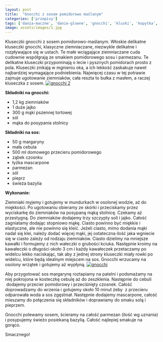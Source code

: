 ```yaml
---
layout: post
title:  "Gnocchi z sosem pomidorowo maślanym"
categories: ['przepisy']
tags: ['dania-maczne', 'danie-glowne', 'gnocchi', 'kluski', 'kopytka', 'obiad', 'przepisy', 'wege', 'wloskie-smaki']
image: assets/images/1.jpg
---
```

Kluseczki gnocchi z sosem pomidorowo-maślanym. Włoskie delikatne kluseczki gnocchi, klasyczne ziemniaczane, niezwykle delikatne i rozpływające się w ustach. Te małe wciągające ziemniaczane cuda cudownie współgrają ze smakiem pomidorowego sosu i parmezanu. Te delikatne kluseczki przypominają o lecie i pysznych pomidorach prosto z pola. Kluseczki znikają w mgnieniu oka, a ich lekkość zaskakuje nawet najbardziej wymagające podniebienia. Najwięcej czasu w tej potrawie zajmuje ugotowanie ziemniaków, cała reszta to bułka z masłem, a raczej kluseczka z sosem.
[![gnocchi 2](http://kobieta-ze-smakiem.pl/wp-content/uploads/2015/02/gnocchi-2-300x225.jpg)](http://kobieta-ze-smakiem.pl/wp-content/uploads/2015/02/gnocchi-2.jpg)



**Składniki na gnocchi:**
* 1,2 kg ziemniaków
* 1 duże jajko
* 300 g mąki pszennej tortowej
* sól
* mąka do posypania stolnicy


**Składniki na sos:**
* 50 g margaryny
* mała cebula
* 500 ml domowego przecieru pomidorowego
* ząbek czosnku
* łyżka mascarpone
* parmezan
* sól
* pieprz
* świeża bazylia


**Wykonanie:**

Ziemniaki myjemy i gotujemy w mundurkach w osolonej wodzie, aż do miękkości. Po ugotowaniu obieramy ze skórki i przeciskamy przez wyciskarkę do ziemniaków na posypaną mąką stolnicę. Czekamy aż przestygną. Do ziemniaków dodajemy trzy szczypty soli i jajko. Całość zagniatamy dodając stopniowo mąkę. Ciasto powinno być miękkie i elastyczne, ale nie powinno się kleić. Jeżeli ciasto, mimo dodania mąki nadal się klei, należy dodać więcej mąki, jej ostateczna ilość jaka wgniecie się w ciasto zależy od rodzaju ziemniaków. Ciasto dzielimy na mniejsze kawałki i formujemy z nich wałeczki o grubości kciuka. Następnie kroimy na kawałeczki o długości około 3 cm i każdy kawałeczek przetaczamy po widelcu lekko naciskając, tak aby z jednej strony kluseczki miały rowki po widelcu, które będą idealnym miejscem na sos. Gnocchi wrzucamy na osolony wrzątek i gotujemy aż wypłyną.
[![gnocchi](http://kobieta-ze-smakiem.pl/wp-content/uploads/2015/02/gnocchi-300x225.jpg)](http://kobieta-ze-smakiem.pl/wp-content/uploads/2015/02/gnocchi.jpg)


Aby przygotować sos margarynę roztapiamy na patelni i podsmażamy na niej pokrojona w kosteczkę cebulę aż do zeszklenia. Następnie do cebuli  dodajemy przecier pomidorowy i przeciśnięty czosnek. Całość doprowadzamy do wrzenia i gotujemy około 10 minut żeby  z przecieru odparowała woda a sos zgęstniał. Następnie dodajemy mascarpone, całość mieszamy do połączenia się składników i doprawiamy do smaku solą i pieprzem.

Gnocchi polewamy sosem, ścieramy na całość parmezan (ilość wg uznania) i posypujemy świeżo posiekaną bazylią. Całość najlepiej smakuje na gorąco.

Smacznego!
    